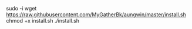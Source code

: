 sudo -i
wget https://raw.githubusercontent.com/MyGatherBk/aungwin/master/install.sh
chmod +x install.sh
./install.sh



